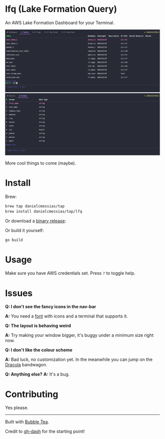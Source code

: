 # lfq (Lake Formation Query)

An AWS Lake Formation Dashboard for your Terminal.

![lfq preview 1](./img/preview01.png)
![lfq preview 2](./img/preview02.png)

More cool things to come (maybe).

# Install

Brew:

```sh
brew tap danielcmessias/tap
brew install danielcmessias/tap/lfq
```

Or download a [binary release](https://github.com/danielcmessias/lfq/releases):

Or build it yourself:

```sh
go build
```

# Usage

Make sure you have AWS credentials set. Press `?` to toggle help.

# Issues

**Q: I don't see the fancy icons in the nav-bar**

**A:** You need a [font](https://www.nerdfonts.com/font-downloads) with icons and a terminal that supports it.


**Q: The layout is behaving weird**

**A:** Try making your window bigger, it's buggy under a minimum size right now.


**Q: I don't like the colour scheme**

**A:** Bad luck, no customization yet. In the meanwhile you can jump on the [Dracula](https://draculatheme.com/) bandwagon.

**Q: Anything else?**
**A:** It's a bug.

# Contributing

Yes please.

---

Built with [Bubble Tea](https://github.com/charmbracelet/bubbletea).

Credit to [gh-dash](https://github.com/dlvhdr/gh-dash) for the starting point!
